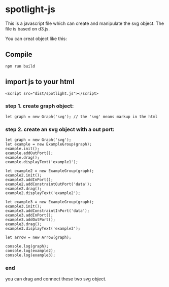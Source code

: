 # spotlight-js

This is a javascript file which can create and manipulate the svg object. The file is based on d3.js.

You can creat object like this:


## Compile

	npm run build

## import js to your html

	<script src="dist/spotlight.js"></script>

### step 1. create graph object:

	let graph = new Graph('svg'); // the 'svg' means markup in the html

### step 2. create an svg object with a out port:

	let graph = new Graph('svg');
	let example = new ExampleGroup(graph);
	example.init();
	example.addOutPort();
	example.drag();
	example.displayText('example1');

	let example2 = new ExampleGroup(graph);
	example2.init();
	example2.addInPort();
	example2.addConstraintOutPort('data');
	example2.drag();
	example2.displayText('example2');

	let example3 = new ExampleGroup(graph);
	example3.init();
	example3.addConstraintInPort('data');
	example3.addInPort();
	example3.addOutPort();
	example3.drag();
	example3.displayText('example3');

	let arrow = new Arrow(graph);

	console.log(graph);
	console.log(example2);
	console.log(example3);

### end
you can drag and connect these two svg object.
